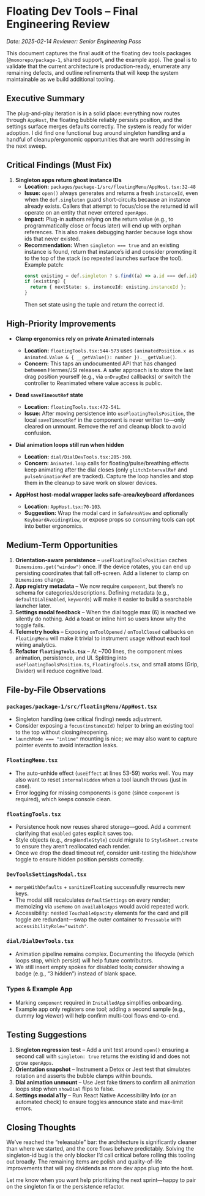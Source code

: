 # Floating Dev Tools – Final Engineering Review

_Date: 2025-02-14_
_Reviewer: Senior Engineering Pass_

This document captures the final audit of the floating dev tools packages (`@monorepo/package-1`, shared support, and the example app). The goal is to validate that the current architecture is production-ready, enumerate any remaining defects, and outline refinements that will keep the system maintainable as we build additional tooling.

## Executive Summary

The plug-and-play iteration is in a solid place: everything now routes through `AppHost`, the floating bubble reliably persists position, and the settings surface merges defaults correctly. The system is ready for wider adoption. I did find one functional bug around singleton handling and a handful of cleanup/ergonomic opportunities that are worth addressing in the next sweep.

## Critical Findings (Must Fix)

1. **Singleton apps return ghost instance IDs**  
   - **Location:** `packages/package-1/src/floatingMenu/AppHost.tsx:32-48`  
   - **Issue:** `open()` always generates and returns a fresh `instanceId`, even when the `def.singleton` guard short-circuits because an instance already exists. Callers that attempt to focus/close the returned id will operate on an entity that never entered `openApps`.  
   - **Impact:** Plug-in authors relying on the return value (e.g., to programmatically close or focus later) will end up with orphan references. This also makes debugging harder because logs show ids that never existed.  
   - **Recommendation:** When `singleton === true` and an existing instance is found, return that instance’s id and consider promoting it to the top of the stack (so repeated launches surface the tool). Example patch:
     ```ts
     const existing = def.singleton ? s.find((a) => a.id === def.id) : undefined;
     if (existing) {
       return { nextState: s, instanceId: existing.instanceId };
     }
     ```
     Then set state using the tuple and return the correct id.

## High-Priority Improvements

- **Clamp ergonomics rely on private Animated internals**  
  - **Location:** `floatingTools.tsx:544-573` uses `(animatedPosition.x as Animated.Value & { __getValue(): number }).__getValue()`.  
  - **Concern:** This taps an undocumented API that has changed between Hermes/JSI releases. A safer approach is to store the last drag position yourself (e.g., via `onDragEnd` callbacks) or switch the controller to Reanimated where value access is public.

- **Dead `saveTimeoutRef` state**  
  - **Location:** `floatingTools.tsx:472-541`.  
  - **Issue:** After moving persistence into `useFloatingToolsPosition`, the local `saveTimeoutRef` in the component is never written to—only cleared on unmount. Remove the ref and cleanup block to avoid confusion.

- **Dial animation loops still run when hidden**  
  - **Location:** `dial/DialDevTools.tsx:205-360`.  
  - **Concern:** `Animated.loop` calls for floating/pulse/breathing effects keep animating after the dial closes (only `glitchIntervalRef` and `pulseAnimationRef` are tracked). Capture the loop handles and stop them in the cleanup to save work on slower devices.

- **AppHost host-modal wrapper lacks safe-area/keyboard affordances**  
  - **Location:** `AppHost.tsx:70-103`.  
  - **Suggestion:** Wrap the modal card in `SafeAreaView` and optionally `KeyboardAvoidingView`, or expose props so consuming tools can opt into better ergonomics.

## Medium-Term Opportunities

1. **Orientation-aware persistence** – `useFloatingToolsPosition` caches `Dimensions.get("window")` once. If the device rotates, you can end up persisting coordinates that fall off-screen. Add a listener to clamp on `Dimensions` change.
2. **App registry metadata** – We now require `component`, but there’s no schema for categories/descriptions. Defining metadata (e.g., `defaultDialEnabled`, `keywords`) will make it easier to build a searchable launcher later.
3. **Settings modal feedback** – When the dial toggle max (6) is reached we silently do nothing. Add a toast or inline hint so users know why the toggle fails.
4. **Telemetry hooks** – Exposing `onToolOpened` / `onToolClosed` callbacks on `FloatingMenu` will make it trivial to instrument usage without each tool wiring analytics.
5. **Refactor `floatingTools.tsx`** – At ~700 lines, the component mixes animation, persistence, and UI. Splitting into `useFloatingToolsPosition.ts`, `FloatingTools.tsx`, and small atoms (Grip, Divider) will reduce cognitive load.

## File-by-File Observations

### `packages/package-1/src/floatingMenu/AppHost.tsx`
- Singleton handling (see critical finding) needs adjustment.  
- Consider exposing a `focus(instanceId)` helper to bring an existing tool to the top without closing/reopening.  
- `launchMode === "inline"` mounting is nice; we may also want to capture pointer events to avoid interaction leaks.

### `FloatingMenu.tsx`
- The auto-unhide effect (`useEffect` at lines 53-59) works well. You may also want to reset `internalHidden` when a tool launch throws (just in case).
- Error logging for missing components is gone (since `component` is required), which keeps console clean.

### `floatingTools.tsx`
- Persistence hook now reuses shared storage—good. Add a comment clarifying that `enabled` gates explicit saves too.  
- Style objects (e.g., `dragHandleStyle`) could migrate to `StyleSheet.create` to ensure they aren’t reallocated each render.
- Once we drop the dead timeout ref, consider unit-testing the hide/show toggle to ensure hidden position persists correctly.

### `DevToolsSettingsModal.tsx`
- `mergeWithDefaults` + `sanitizeFloating` successfully resurrects new keys.  
- The modal still recalculates `defaultSettings` on every render; memoizing via `useMemo` on `availableApps` would avoid repeated work.  
- Accessibility: nested `TouchableOpacity` elements for the card and pill toggle are redundant—swap the outer container to `Pressable` with `accessibilityRole="switch"`.

### `dial/DialDevTools.tsx`
- Animation pipeline remains complex. Documenting the lifecycle (which loops stop, which persist) will help future contributors.  
- We still insert empty spokes for disabled tools; consider showing a badge (e.g., “3 hidden”) instead of blank space.

### Types & Example App
- Marking `component` required in `InstalledApp` simplifies onboarding.  
- Example app only registers one tool; adding a second sample (e.g., dummy log viewer) will help confirm multi-tool flows end-to-end.

## Testing Suggestions

1. **Singleton regression test** – Add a unit test around `open()` ensuring a second call with `singleton: true` returns the existing id and does not grow `openApps`.
2. **Orientation snapshot** – Instrument a Detox or Jest test that simulates rotation and asserts the bubble clamps within bounds.
3. **Dial animation unmount** – Use Jest fake timers to confirm all animation loops stop when `showDial` flips to false.
4. **Settings modal a11y** – Run React Native Accessibility Info (or an automated check) to ensure toggles announce state and max-limit errors.

## Closing Thoughts

We’ve reached the “releasable” bar: the architecture is significantly cleaner than where we started, and the core flows behave predictably. Solving the singleton-id bug is the only blocker I’d call critical before rolling this tooling out broadly. The remaining items are polish and quality-of-life improvements that will pay dividends as more dev apps plug into the host.

Let me know when you want help prioritizing the next sprint—happy to pair on the singleton fix or the persistence refactor.
